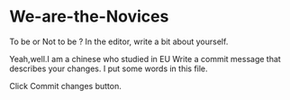 # We-are-the-Novices
To be or Not to be ?
In the editor, write a bit about yourself.

Yeah,well.I am a chinese who studied in EU
Write a commit message that describes your changes.
I put some words in this file.

Click Commit changes button.
